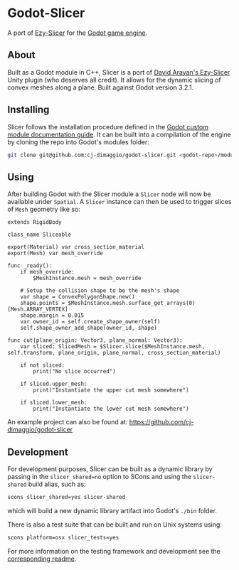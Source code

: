 # Godot-Slicer

A port of [Ezy-Slicer](https://github.com/DavidArayan/ezy-slice) for the [Godot game engine](https://godotengine.org/).

## About
Built as a Godot module in C++, Slicer is a port of [David Arayan's Ezy-Slicer](https://github.com/DavidArayan/ezy-slice) Unity plugin (who deserves all credit). It allows for the dynamic slicing of convex meshes along a plane. Built against Godot version 3.2.1.

## Installing
Slicer follows the installation procedure defined in the [Godot custom module documentation guide](https://docs.godotengine.org/en/stable/development/cpp/custom_modules_in_cpp.html). It can be built into a compilation of the engine by cloning the repo into Godot's modules folder:

```bash
git clone git@github.com:cj-dimaggio/godot-slicer.git <godot-repo>/modules/slicer
```

## Using
After building Godot with the Slicer module a `Slicer` node will now be available under `Spatial`. A `Slicer` instance can then be used to trigger slices of `Mesh` geometry like so:

```gdscript
extends RigidBody

class_name Sliceable

export(Material) var cross_section_material
export(Mesh) var mesh_override

func _ready():
	if mesh_override:
		$MeshInstance.mesh = mesh_override

	# Setup the collision shape to be the mesh's shape
	var shape = ConvexPolygonShape.new()
	shape.points = $MeshInstance.mesh.surface_get_arrays(0)[Mesh.ARRAY_VERTEX]
	shape.margin = 0.015
	var owner_id = self.create_shape_owner(self)
	self.shape_owner_add_shape(owner_id, shape)

func cut(plane_origin: Vector3, plane_normal: Vector3):
	var sliced: SlicedMesh = $Slicer.slice($MeshInstance.mesh, self.transform, plane_origin, plane_normal, cross_section_material)

    if not sliced:
        print("No slice occurred")
    
    if sliced.upper_mesh:
        print("Instantiate the upper cut mesh somewhere")

    if sliced.lower_mesh:
        print("Instantiate the lower cut mesh somewhere")
```

An example project can also be found at: https://github.com/cj-dimaggio/godot-slicer


## Development
For development purposes, Slicer can be built as a dynamic library by passing in the `slicer_shared=no` option to SCons and using the `slicer-shared` build alias, such as:

```bash
scons slicer_shared=yes slicer-shared
```

which will build a new dynamic library artifact into Godot's `./bin` folder.

There is also a test suite that can be built and run on Unix systems using:

```bash
scons platform=osx slicer_tests=yes
```

For more information on the testing framework and development see the [corresponding readme](./tests/README.md).